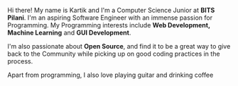 Hi there! My name is Kartik and I'm a Computer Science Junior at __BITS Pilani__. I'm an aspiring Software Engineer with an immense passion for Programming. My Programming interests include __Web Development, Machine Learning__ and __GUI Development__.

I'm also passionate about __Open Source__, and find it to be a great way to give back to the Community while picking up on good coding practices in the process.

Apart from programming, I also love playing guitar and drinking coffee

